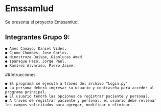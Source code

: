# Emssamlud
Se presenta el proyecto Emssamlud.

## Integrantes Grupo 9:

    ● Ames Camayo, Daniel Vides.
    ● Cjumo Chumbes, Jose Carlos.
    ● Hinostroza Quispe, Gianlucas Amed.
    ● Ipanaque Pazo, Jorge Paul.
    ● Ramírez Alvarado, Piero Jaime.
    
##Intrucciones

    ● El programa se ejecuta a través del archivo "Login.py"
    ● La persona deberá ingresar su usuario y contraseña para acceder al programa principal.
    ● El usuario tendrá las opciones de registrar paciente y personal.
    ● A través de registrar paciente y personal, el usuario debe rellenar los campos solicitados para agregar, modificar o eliminar.

